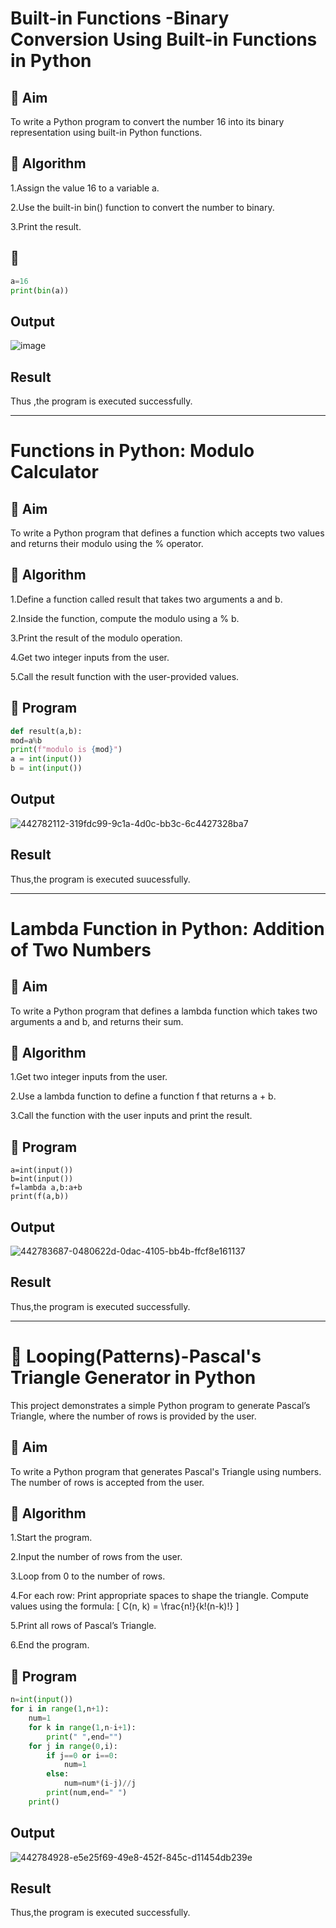 # Built-in Functions -Binary Conversion Using Built-in Functions in Python
## 🎯 Aim
To write a Python program to convert the number 16 into its binary representation using built-in Python functions.

## 🧠 Algorithm
1.Assign the value 16 to a variable a. 

2.Use the built-in bin() function to convert the number to binary.

3.Print the result.

## 🧾 
```python
a=16
print(bin(a))
```

## Output

![image](https://github.com/user-attachments/assets/36071fa4-e025-49eb-9574-a8cf353e4408)


## Result
Thus ,the program is executed successfully.


---


 # Functions in Python: Modulo Calculator
 
## 🎯 Aim
To write a Python program that defines a function which accepts two values and returns their modulo using the % operator.

 ## 🧠 Algorithm
 
1.Define a function called result that takes two arguments a and b.

2.Inside the function, compute the modulo using a % b.

3.Print the result of the modulo operation.

4.Get two integer inputs from the user.

5.Call the result function with the user-provided values.

## 🧾 Program
```python
def result(a,b): 
mod=a%b 
print(f"modulo is {mod}") 
a = int(input()) 
b = int(input())
```
## Output

![442782112-319fdc99-9c1a-4d0c-bb3c-6c4427328ba7](https://github.com/user-attachments/assets/59e37528-59a9-4545-b3e8-6006cd0c626f)

## Result
Thus,the program is executed suucessfully.


---


# Lambda Function in Python: Addition of Two Numbers

## 🎯 Aim
To write a Python program that defines a lambda function which takes two arguments a and b, and returns their sum.

## 🧠 Algorithm
1.Get two integer inputs from the user.

2.Use a lambda function to define a function f that returns a + b.

3.Call the function with the user inputs and print the result.

## 🧾 Program
```
a=int(input())
b=int(input())
f=lambda a,b:a+b
print(f(a,b))
```

## Output
![442783687-0480622d-0dac-4105-bb4b-ffcf8e161137](https://github.com/user-attachments/assets/4d44328c-9cc6-4f34-95e8-eb2e16e42879)

## Result
Thus,the program is executed successfully.


---


# 🔺 Looping(Patterns)-Pascal's Triangle Generator in Python
This project demonstrates a simple Python program to generate Pascal’s Triangle, where the number of rows is provided by the user.

## 🎯 Aim
To write a Python program that generates Pascal's Triangle using numbers. The number of rows is accepted from the user.

## 🧠 Algorithm
1.Start the program.

2.Input the number of rows from the user.

3.Loop from 0 to the number of rows.

4.For each row:
Print appropriate spaces to shape the triangle.
Compute values using the formula:
[ C(n, k) = \frac{n!}{k!(n-k)!} ]

5.Print all rows of Pascal’s Triangle.

6.End the program.

## 🧪 Program
```python
n=int(input())
for i in range(1,n+1):
    num=1
    for k in range(1,n-i+1):
        print(" ",end="")
    for j in range(0,i):
        if j==0 or i==0:
            num=1
        else:
            num=num*(i-j)//j
        print(num,end=" ")
    print()
```

## Output
![442784928-e5e25f69-49e8-452f-845c-d11454db239e](https://github.com/user-attachments/assets/7fcc9b86-68a6-4f90-8ce5-f31d1307bd4b)

## Result
Thus,the program is executed successfully.
